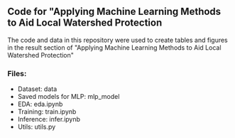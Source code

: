 ## Code for "Applying Machine Learning Methods to Aid Local Watershed Protection

The code and data in this repository were used to create tables and figures in the result section of "Applying Machine Learning Methods to Aid Local Watershed Protection"

### Files: 
- Dataset: data
- Saved models for MLP: mlp_model
- EDA: eda.ipynb
- Training: train.ipynb
- Inference: infer.ipynb
- Utils: utils.py
